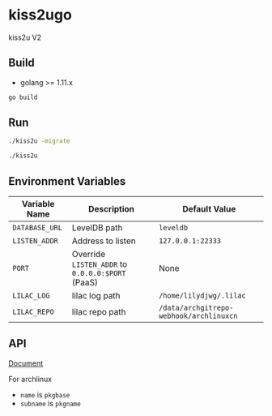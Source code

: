 # kiss2ugo


kiss2u V2

## Build

* golang >= 1.11.x

```sh
go build
```

## Run

```sh
./kiss2u -migrate

./kiss2u
```

## Environment Variables

Variable Name        | Description                                      | Default Value
-------------------- | ------------------------------------------------ | ---------------------------------------
`DATABASE_URL`       | LevelDB path                                     | `leveldb`
`LISTEN_ADDR`        | Address to listen                                | `127.0.0.1:22333`
`PORT`               | Override `LISTEN_ADDR` to `0.0.0.0:$PORT` (PaaS) | None
`LILAC_LOG`          | lilac log path                                   | `/home/lilydjwg/.lilac`
`LILAC_REPO`         | lilac repo path                                  | `/data/archgitrepo-webhook/archlinuxcn`

## API

[Document](./api/api.go)

For archlinux
- `name` is `pkgbase`
- `subname` is `pkgname`

